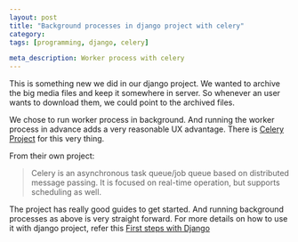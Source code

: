 ```yaml
---
layout: post
title: "Background processes in django project with celery"
category:
tags: [programming, django, celery]

meta_description: Worker process with celery
---
```

This is something new we did in our django project. We wanted to archive the big media files and keep it somewhere in server. So whenever an user wants to download them, we could point to the archived files.

We chose to run worker process in background. And running the worker process in advance adds a very reasonable UX advantage. There is [Celery Project][1] for this very thing.

From their own project:

> Celery is an asynchronous task queue/job queue based on distributed message passing. It is focused on real-time operation, but supports scheduling as well.

The project has really good guides to get started. And running background processes as above is very straight forward. For more details on how to use it with django project, refer this [First steps with Django][2]


[1]: http://celeryproject.org/
[2]: http://docs.celeryproject.org/en/latest/django/first-steps-with-django.html